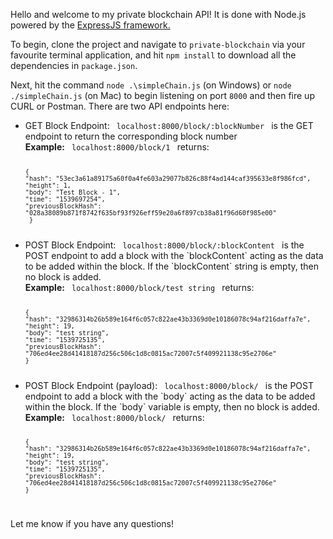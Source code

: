 Hello and welcome to my private blockchain API! 
It is done with Node.js powered by the <a href="https://expressjs.com"> ExpressJS framework.</a>

To begin, clone the project and navigate to `private-blockchain` via your favourite terminal 
application, and hit `npm install` to download all the dependencies in `package.json`.

Next, hit the command `node .\simpleChain.js` (on Windows) or `node ./simpleChain.js` (on Mac) to
begin listening on port `8000` and then fire up CURL or Postman. There are two API endpoints here:
<ul>
  <li> GET Block Endpoint: 
    <code> localhost:8000/block/:blockNumber </code> is the GET endpoint to return the corresponding block number</li>
    <b>Example:</b> <code> localhost:8000/block/1 </code> returns:
    <code>

    {
    "hash": "53ec3a61a89175a60f0a4fe603a29077b826c88f4ad144caf395633e8f986fcd",
    "height": 1,
    "body": "Test Block - 1",
    "time": "1539697254",
    "previousBlockHash": "028a38089b871f8742f635bf93f926eff59e20a6f897cb38a81f96d60f985e00"
     }
</code>
   <li> POST Block Endpoint: 
  <code> localhost:8000/block/:blockContent </code> is the POST endpoint to add a block with the `blockContent` acting as the data to be added within the block. If the `blockContent` string is empty, then no block is added.</li>
     <b>Example:</b> <code> localhost:8000/block/test string </code> returns:
    <code>

    {
    "hash": "32986314b26b589e164f6c057c822ae43b3369d0e10186078c94af216daffa7e",
    "height": 19,
    "body": "test string",
    "time": "1539725135",
    "previousBlockHash": "706ed4ee28d41418187d256c506c1d8c0815ac72007c5f409921138c95e2706e"
    }
</code>
   <li> POST Block Endpoint (payload): 
  <code> localhost:8000/block/ </code> is the POST endpoint to add a block with the `body` acting as the data to be added within the block. If the `body` variable is empty, then no block is added.</li>
     <b>Example:</b> <code> localhost:8000/block/ </code> returns:
    <code>

    {
    "hash": "32986314b26b589e164f6c057c822ae43b3369d0e10186078c94af216daffa7e",
    "height": 19,
    "body": "test string",
    "time": "1539725135",
    "previousBlockHash": "706ed4ee28d41418187d256c506c1d8c0815ac72007c5f409921138c95e2706e"
    }
</code>
</ul>



Let me know if you have any questions!
